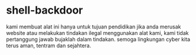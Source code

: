 # shell-backdoor
kami membuat alat ini hanya untuk tujuan pendidikan
jika anda merusak website atau melakukan tindakan ilegal 
menggunakan alat kami, kami tidak pertanggung jawab
bujaklah dalam tindakan. semoga lingkungan cyber kita
terus aman, tentram dan sejahtera.